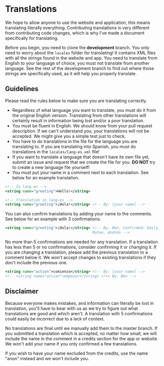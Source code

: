 # Translations
We hope to allow anyone to use the website and application, this means translating literally everything. Contributing translations is very different from contributing code changes, which is why I've made a document specifically for translating.

Before you begin, you need to clone the **development** branch. You only need to worry about the `locales` folder for translating! It contains XML files with all the strings found in the website and app. You need to translate from English to your language of choice, you must not translate from another language. See the rest of the development branch to find out where those strings are specifically used, as it will help you properly translate.

## Guidelines
Please read the rules below to make sure you are translating correctly.

- Regardless of what language you want to translate, you must do it from the original English version. Translating from other translations will certainly result in information being lost and/or a poor translation.
- You must be fluent in English. We should know from your pull request description. If we can't understand you, your translations will not be accepted. We might give you a simple test just to check.
- You have to do translations in the file for the language you are translating to. If you are translating into Spanish, you must do translations in the `locales/lang-es.xml` file!
- If you want to translate a language that doesn't have its own file yet, submit an issue and request that we create the file for you. **DO NOT** try to create a new language file yourself!
- You must put your name in a comment next to each translation. See below for an example translation.

```xml
<!-- In lang-en -->
<string name="greeting">Hello!</string>

<!-- Translation in lang-es -->
<string name="greeting">¡Hola!</string> <!-- By: [your name] -->
```
You can also confirm translations by adding your name to the comments. See below for an example with 3 confirmations.

```xml
<string name="greeting">¡Hola!</string> <!-- By: Ben. Confirmed: Emily,
                                        Mateo, Andrés -->
```

No more than 5 confirmations are needed for any translation. If a translation has less than 5 or no confirmations, consider confirming it or changing it. If you are changing a translation, please add the previous translation to a comment below it. We won't accept changes to existing translations if they don't include the previous one.

```xml
<string name="action">comienzo</string> <!-- By: [your name] -->
<!-- <string name="action">empezar</string> <!-- By: Ben -->
```

## Disclaimer
Because everyone makes mistakes, and information can literally be lost in translation, you'll have to bear with us as we try to figure out what translations are good and which aren't. A translation with 5 confirmations could easily be incorrect due to a lack of context.

No translations are final until we manually add them to the master branch. If you submitted a translation which is accepted, no matter how small, we will include the name in the comment in a credits section for the app or website. We won't add your name if you only confirmed a few translations.

If you wish to have your name excluded from the credits, use the name "anon" instead and we won't include you.
